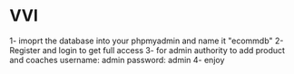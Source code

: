 # VVI
 1- imoprt the database into your phpmyadmin and name it "ecommdb"
 2- Register and login to get full access
3- for admin authority to add product and coaches
username: admin
password: admin
4- enjoy


